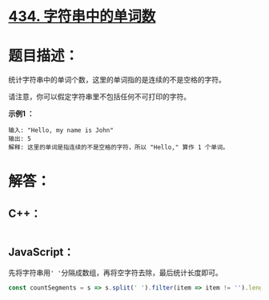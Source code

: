 # [434. 字符串中的单词数](https://leetcode-cn.com/problems/number-of-segments-in-a-string/)

# 题目描述：

统计字符串中的单词个数，这里的单词指的是连续的不是空格的字符。

请注意，你可以假定字符串里不包括任何不可打印的字符。



**示例1 ：**

```
输入: "Hello, my name is John"
输出: 5
解释: 这里的单词是指连续的不是空格的字符，所以 "Hello," 算作 1 个单词。
```



# 解答：

## C++：

```cpp

```

## JavaScript：

先将字符串用`' '`分隔成数组，再将空字符去除，最后统计长度即可。

```javascript
const countSegments = s => s.split(' ').filter(item => item != '').length;
```


